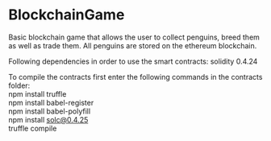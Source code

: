 # BlockchainGame

Basic blockchain game that allows the user to collect penguins, breed them as well as trade them. All penguins are stored on the ethereum blockchain.

Following dependencies in order to use the smart contracts:
solidity 0.4.24

To compile the contracts first enter the following commands in the contracts folder:  
npm install truffle  
npm install babel-register  
npm install babel-polyfill  
npm install solc@0.4.25  
truffle compile
